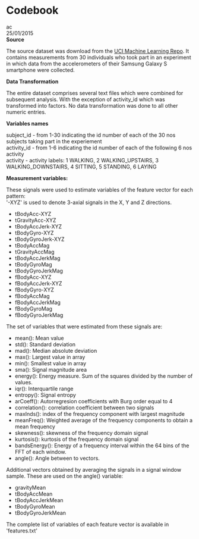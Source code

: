 # Codebook
ac  
25/01/2015  
**Source**    

The source dataset was download from the [UCI Machine Learning Repo]("http://archive.ics.uci.edu/ml/datasets/Human+Activity+Recognition+Using+Smartphones"). It contains measurements from 30 individuals who took part in an experiment in which data from the accelerometers of their Samsung Galaxy S smartphone were collected.

**Data Transformation**    

The entire dataset comprises several text files which were combined for subsequent analysis. With the exception of activity_id which was transformed into factors. No data transformation was done to all other numeric entries. 

**Variables names**   

subject_id - from 1-30 indicating the id number of each of the 30 nos subjects taking part in the experiement     
activity_id - from 1-6 indicating the id number of each of the following 6 nos activity    
activity - activity labels: 1 WALKING, 2 WALKING_UPSTAIRS, 3 WALKING_DOWNSTAIRS, 4 SITTING, 5 STANDING, 6 LAYING    
                
**Measurement variables:**    

These signals were used to estimate variables of the feature vector for each pattern:  
'-XYZ' is used to denote 3-axial signals in the X, Y and Z directions.

* tBodyAcc-XYZ
* tGravityAcc-XYZ
* tBodyAccJerk-XYZ
* tBodyGyro-XYZ
* tBodyGyroJerk-XYZ
* tBodyAccMag
* tGravityAccMag
* tBodyAccJerkMag
* tBodyGyroMag
* tBodyGyroJerkMag
* fBodyAcc-XYZ
* fBodyAccJerk-XYZ
* fBodyGyro-XYZ
* fBodyAccMag
* fBodyAccJerkMag
* fBodyGyroMag
* fBodyGyroJerkMag

The set of variables that were estimated from these signals are: 

* mean(): Mean value
* std(): Standard deviation
* mad(): Median absolute deviation 
* max(): Largest value in array
* min(): Smallest value in array
* sma(): Signal magnitude area
* energy(): Energy measure. Sum of the squares divided by the number of values. 
* iqr(): Interquartile range 
* entropy(): Signal entropy
* arCoeff(): Autorregresion coefficients with Burg order equal to 4
* correlation(): correlation coefficient between two signals
* maxInds(): index of the frequency component with largest magnitude
* meanFreq(): Weighted average of the frequency components to obtain a mean frequency
* skewness(): skewness of the frequency domain signal 
* kurtosis(): kurtosis of the frequency domain signal 
* bandsEnergy(): Energy of a frequency interval within the 64 bins of the FFT of each window.
* angle(): Angle between to vectors.

Additional vectors obtained by averaging the signals in a signal window sample. These are used on the angle() variable:

* gravityMean
* tBodyAccMean
* tBodyAccJerkMean
* tBodyGyroMean
* tBodyGyroJerkMean

The complete list of variables of each feature vector is available in 'features.txt'

